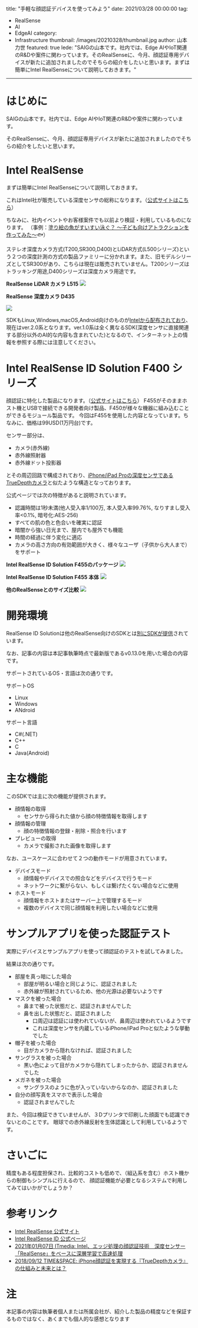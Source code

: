 title: "手軽な顔認証デバイスを使ってみよう"
date: 2021/03/28 00:00:00
tag:
  - RealSense
  - AI
  - EdgeAI
category:
  - Infrastructure
thumbnail: /images/20210328/thumbnail.jpg
author: 山本力世
featured: true
lede: "SAIGの山本です。社内では、Edge AIやIoT関連のR&Dや案件に関わっています。そのRealSenseに、今月、顔認証専用デバイスが新たに追加されましたのでそちらの紹介をしたいと思います。まずは簡単にIntel RealSenseについて説明しておきます。"
---

# はじめに
SAIGの山本です。社内では、Edge AIやIoT関連のR&Dや案件に関わっています。

そのRealSenseに、今月、顔認証専用デバイスが新たに追加されましたのでそちらの紹介をしたいと思います。

# Intel RealSense

まずは簡単にIntel RealSenseについて説明しておきます。

これはIntel社が販売している深度センサの総称になります。（[公式サイトはこちら](https://www.intel.co.jp/content/www/jp/ja/architecture-and-technology/realsense-overview.html)）

ちなみに、社内イベントやお客様案件でも以前より検証・利用しているものになります。
（事例：[塗り絵の魚がすいすい泳ぐ？ ～子ども向けアトラクションを作ってみた～](https://future-architect.github.io/articles/20201126/)🐟）

ステレオ深度カメラ方式(T200,SR300,D400)とLiDAR方式(L500シリーズ)という２つの深度計測の方式の製品ファミリーに分かれます。また、旧モデルシリーズとしてSR300があり、こちらは現在は販売されていません。T200シリーズはトラッキング用途,D400シリーズは深度カメラ用途です。

__RealSense LiDAR カメラ L515__
![](/images/20210328/realsense_lidar_camera_l515.jpg)


__RealSense 深度カメラ D435__

![](/images/20210328/realsense_shindo_camera_d435.jpg)


SDKもLinux,Windows,macOS,Android向けのものが[Intelから配布されており](https://github.com/IntelRealSense/librealsense/releases)、現在はver.2.0系となります。ver.1.0系は全く異なるSDK(深度センサに直接関連する部分以外のAI的な内容も含まれていた)となるので、インターネット上の情報を参照する際には注意してください。

# Intel RealSense ID Solution F400 シリーズ

顔認証に特化した製品になります。（[公式サイトはこちら](https://www.intelrealsense.com/facial-authentication/)）
F455がそのままホスト機とUSBで接続できる開発者向け製品、F450が様々な機器に組み込むことができるモジュール製品です。
今回はF455を使用した内容となっています。ちなみに、価格は99USD(1万円台)です。

センサー部分は、

- カメラ(赤外線)
- 赤外線照射器
- 赤外線ドット投影器

とその周辺回路で構成されており、[iPhone/iPad Proの深度センサであるTrueDepthカメラ](https://time-space.kddi.com/ict-keywords/20180912/2436)と似たような構造となっております。

公式ページでは次の特徴があると説明されています。

- 認識時間は1秒未満(他人受入率1/100万, 本人受入率99.76%, なりすまし受入率<0.1%, 暗号化:AES-256)
- すべての肌の色と色合いを確実に認証
- 暗闇から強い日光まで、屋内でも屋外でも機能
- 時間の経過に伴う変化に適応
- カメラの高さ方向の有効範囲が大きく、様々なユーザ（子供から大人まで）をサポート

__Intel RealSense ID Solution F455のパッケージ__
![](/images/20210328/Intel_RealSense_ID_F455.jpg)

__Intel RealSense ID Solution F455 本体__
![](/images/20210328/Intel_RealSense_ID_F455_2.jpg)

__他のRealSenseとのサイズ比較__
![](/images/20210328/RealSense.jpg)


# 開発環境
RealSense ID Solutionは他のRealSense向けのSDKとは[別にSDKが提供](https://github.com/IntelRealSense/RealSenseID/releases)されています。

なお、記事の内容は本記事執筆時点で最新版であるv0.13.0を用いた場合の内容です。

サポートされているOS・言語は次の通りです。

サポートOS

- Linux
- Windows
- ANdroid

サポート言語

- C#(.NET)
- C++
- C
- Java(Android)

# 主な機能
このSDKでは主に次の機能が提供されます。

- 顔情報の取得
    - センサから得られた値から顔の特徴情報を取得します
- 顔情報の管理
    - 顔の特徴情報の登録・削除・照合を行います
- プレビューの取得
    - カメラで撮影された画像を取得します

なお、ユースケースに合わせて２つの動作モードが用意されています。

- デバイスモード
    - 顔情報やデバイスでの照合などをデバイスで行うモード
    - ネットワークに繋がらない、もしくは繋げたくない場合などに使用
- ホストモード
    - 顔情報をホストまたはサーバー上で管理するモード
    - 複数のデバイスで同じ顔情報を利用したい場合などに使用

# サンプルアプリを使った認証テスト
実際にデバイスとサンプルアプリを使って顔認証のテストを試してみました。

結果は次の通りです。

- 部屋を真っ暗にした場合
    - 部屋が明るい場合と同じように、認証されました
    - 赤外線が照射されているため、他の光源は必要ないようです
- マスクを被った場合
    - 鼻まで被った状態だと、認証されませんでした
    - 鼻を出した状態だと、認証されました
        - 口周辺は認証には使われていないが、鼻周辺は使われているようです
        - これは深度センサを内蔵しているiPhone/iPad Proと似たような挙動でした
- 帽子を被った場合
    - 目がカメラから隠れなければ、認証されました
- サングラスを被った場合
    - 黒い色によって目がカメラから隠れてしまったからか、認証されませんでした
- メガネを被った場合
    - サングラスのように色が入っていないからなのか、認証されました
- 自分の顔写真をスマホで表示した場合
    - 認証されませんでした

また、今回は検証できていませんが、３Dプリンタで印刷した顔面でも認識できないとのことです。
眼球での赤外線反射を生体認識として利用しているようです。

# さいごに
精度もある程度担保され、比較的コストも低めで、（組込系を含む）ホスト機からの制御もシンプルに行えるので、
顔認証機能が必要となるシステムで利用してみてはいかがでしょうか？

# 参考リンク
- [Intel RealSense 公式サイト](https://www.intel.co.jp/content/www/jp/ja/architecture-and-technology/realsense-overview.html)
- [Intel RealSense ID 公式ページ](https://www.intelrealsense.com/facial-authentication/)
- [2021年01月07日 ITmedia: Intel、エッジ処理の顔認証技術　深度センサー「RealSense」をベースに深層学習で高速処理](https://www.itmedia.co.jp/news/articles/2101/07/news141.html)
- [2018/09/12 TIME&SPACE: iPhone顔認証を実現する『TrueDepthカメラ』の仕組みと未来とは？](https://time-space.kddi.com/ict-keywords/20180912/2436)

# 注
本記事の内容は執筆者個人または所属会社が、紹介した製品の精度などを保証するものではなく、あくまでも個人的な感想となります
